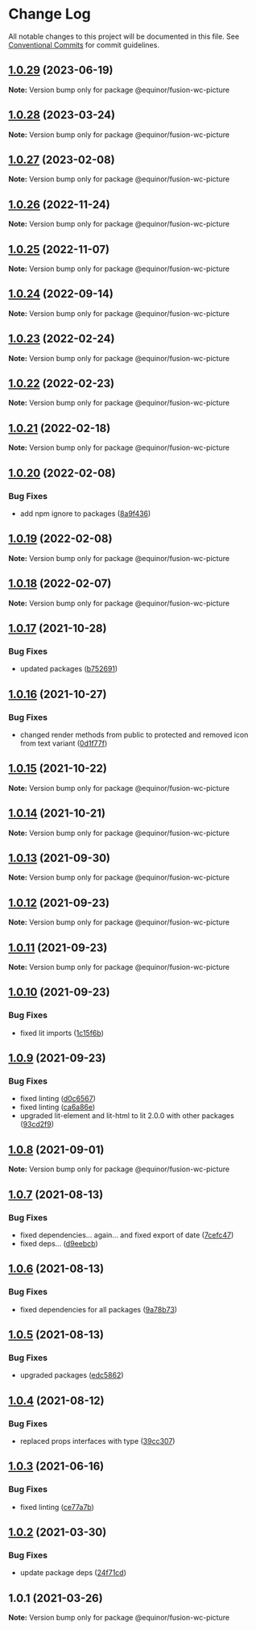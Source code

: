 # Change Log

All notable changes to this project will be documented in this file.
See [Conventional Commits](https://conventionalcommits.org) for commit guidelines.

## [1.0.29](https://github.com/equinor/fusion-web-components/compare/@equinor/fusion-wc-picture@1.0.28...@equinor/fusion-wc-picture@1.0.29) (2023-06-19)

**Note:** Version bump only for package @equinor/fusion-wc-picture





## [1.0.28](https://github.com/equinor/fusion-web-components/compare/@equinor/fusion-wc-picture@1.0.27...@equinor/fusion-wc-picture@1.0.28) (2023-03-24)

**Note:** Version bump only for package @equinor/fusion-wc-picture





## [1.0.27](https://github.com/equinor/fusion-web-components/compare/@equinor/fusion-wc-picture@1.0.26...@equinor/fusion-wc-picture@1.0.27) (2023-02-08)

**Note:** Version bump only for package @equinor/fusion-wc-picture





## [1.0.26](https://github.com/equinor/fusion-web-components/compare/@equinor/fusion-wc-picture@1.0.25...@equinor/fusion-wc-picture@1.0.26) (2022-11-24)

**Note:** Version bump only for package @equinor/fusion-wc-picture





## [1.0.25](https://github.com/equinor/fusion-web-components/compare/@equinor/fusion-wc-picture@1.0.24...@equinor/fusion-wc-picture@1.0.25) (2022-11-07)

**Note:** Version bump only for package @equinor/fusion-wc-picture





## [1.0.24](https://github.com/equinor/fusion-web-components/compare/@equinor/fusion-wc-picture@1.0.23...@equinor/fusion-wc-picture@1.0.24) (2022-09-14)

**Note:** Version bump only for package @equinor/fusion-wc-picture





## [1.0.23](https://github.com/equinor/fusion-web-components/compare/@equinor/fusion-wc-picture@1.0.22...@equinor/fusion-wc-picture@1.0.23) (2022-02-24)

**Note:** Version bump only for package @equinor/fusion-wc-picture





## [1.0.22](https://github.com/equinor/fusion-web-components/compare/@equinor/fusion-wc-picture@1.0.21...@equinor/fusion-wc-picture@1.0.22) (2022-02-23)

**Note:** Version bump only for package @equinor/fusion-wc-picture





## [1.0.21](https://github.com/equinor/fusion-web-components/compare/@equinor/fusion-wc-picture@1.0.20...@equinor/fusion-wc-picture@1.0.21) (2022-02-18)

**Note:** Version bump only for package @equinor/fusion-wc-picture





## [1.0.20](https://github.com/equinor/fusion-web-components/compare/@equinor/fusion-wc-picture@1.0.19...@equinor/fusion-wc-picture@1.0.20) (2022-02-08)


### Bug Fixes

* add npm ignore to packages ([8a9f436](https://github.com/equinor/fusion-web-components/commit/8a9f436f4d38c0fec431d9388ce3098853f8babc))





## [1.0.19](https://github.com/equinor/fusion-web-components/compare/@equinor/fusion-wc-picture@1.0.18...@equinor/fusion-wc-picture@1.0.19) (2022-02-08)

**Note:** Version bump only for package @equinor/fusion-wc-picture





## [1.0.18](https://github.com/equinor/fusion-web-components/compare/@equinor/fusion-wc-picture@1.0.17...@equinor/fusion-wc-picture@1.0.18) (2022-02-07)

**Note:** Version bump only for package @equinor/fusion-wc-picture





## [1.0.17](https://github.com/equinor/fusion-web-components/compare/@equinor/fusion-wc-picture@1.0.16...@equinor/fusion-wc-picture@1.0.17) (2021-10-28)


### Bug Fixes

* updated packages ([b752691](https://github.com/equinor/fusion-web-components/commit/b75269105063dfbb150432bd86426e33d67ba869))





## [1.0.16](https://github.com/equinor/fusion-web-components/compare/@equinor/fusion-wc-picture@1.0.15...@equinor/fusion-wc-picture@1.0.16) (2021-10-27)


### Bug Fixes

* changed render methods from public to protected and removed icon from text variant ([0d1f77f](https://github.com/equinor/fusion-web-components/commit/0d1f77fa509c8db3f79c5a4360425a19c949297e))





## [1.0.15](https://github.com/equinor/fusion-web-components/compare/@equinor/fusion-wc-picture@1.0.14...@equinor/fusion-wc-picture@1.0.15) (2021-10-22)

**Note:** Version bump only for package @equinor/fusion-wc-picture





## [1.0.14](https://github.com/equinor/fusion-web-components/compare/@equinor/fusion-wc-picture@1.0.13...@equinor/fusion-wc-picture@1.0.14) (2021-10-21)

**Note:** Version bump only for package @equinor/fusion-wc-picture





## [1.0.13](https://github.com/equinor/fusion-web-components/compare/@equinor/fusion-wc-picture@1.0.12...@equinor/fusion-wc-picture@1.0.13) (2021-09-30)

**Note:** Version bump only for package @equinor/fusion-wc-picture





## [1.0.12](https://github.com/equinor/fusion-web-components/compare/@equinor/fusion-wc-picture@1.0.11...@equinor/fusion-wc-picture@1.0.12) (2021-09-23)

**Note:** Version bump only for package @equinor/fusion-wc-picture





## [1.0.11](https://github.com/equinor/fusion-web-components/compare/@equinor/fusion-wc-picture@1.0.10...@equinor/fusion-wc-picture@1.0.11) (2021-09-23)

**Note:** Version bump only for package @equinor/fusion-wc-picture





## [1.0.10](https://github.com/equinor/fusion-web-components/compare/@equinor/fusion-wc-picture@1.0.9...@equinor/fusion-wc-picture@1.0.10) (2021-09-23)


### Bug Fixes

* fixed lit imports ([1c15f6b](https://github.com/equinor/fusion-web-components/commit/1c15f6b865b9e43193942610f881ed1bc74a623c))





## [1.0.9](https://github.com/equinor/fusion-web-components/compare/@equinor/fusion-wc-picture@1.0.8...@equinor/fusion-wc-picture@1.0.9) (2021-09-23)


### Bug Fixes

* fixed linting ([d0c6567](https://github.com/equinor/fusion-web-components/commit/d0c656728b87438ec0279512547986b5d05be03d))
* fixed linting ([ca6a86e](https://github.com/equinor/fusion-web-components/commit/ca6a86ebda14f6c85cb58f125778e94847b70b1d))
* upgraded lit-element and lit-html to lit 2.0.0 with other packages ([93cd2f9](https://github.com/equinor/fusion-web-components/commit/93cd2f997d6045fd5ab69fe05ccee5acfa861ad7))





## [1.0.8](https://github.com/equinor/fusion-web-components/compare/@equinor/fusion-wc-picture@1.0.7...@equinor/fusion-wc-picture@1.0.8) (2021-09-01)

**Note:** Version bump only for package @equinor/fusion-wc-picture





## [1.0.7](https://github.com/equinor/fusion-web-components/compare/@equinor/fusion-wc-picture@1.0.6...@equinor/fusion-wc-picture@1.0.7) (2021-08-13)


### Bug Fixes

* fixed dependencies... again... and fixed export of date ([7cefc47](https://github.com/equinor/fusion-web-components/commit/7cefc47b307e67c3a79c41579e07ece70c2e0728))
* fixed deps... ([d9eebcb](https://github.com/equinor/fusion-web-components/commit/d9eebcb1d637e9c2bb64f465c9378f1fea17c973))





## [1.0.6](https://github.com/equinor/fusion-web-components/compare/@equinor/fusion-wc-picture@1.0.5...@equinor/fusion-wc-picture@1.0.6) (2021-08-13)


### Bug Fixes

* fixed dependencies for all packages ([9a78b73](https://github.com/equinor/fusion-web-components/commit/9a78b73068685cd4d096fdea1e8501464c18a51c))





## [1.0.5](https://github.com/equinor/fusion-web-components/compare/@equinor/fusion-wc-picture@1.0.4...@equinor/fusion-wc-picture@1.0.5) (2021-08-13)


### Bug Fixes

* upgraded packages ([edc5862](https://github.com/equinor/fusion-web-components/commit/edc58624c3921ef6c77020dd3a026f40ed1dd5f2))





## [1.0.4](https://github.com/equinor/fusion-web-components/compare/@equinor/fusion-wc-picture@1.0.3...@equinor/fusion-wc-picture@1.0.4) (2021-08-12)


### Bug Fixes

* replaced props interfaces with type ([39cc307](https://github.com/equinor/fusion-web-components/commit/39cc3078b3bb217587f5eb39020a312cb859bb96))





## [1.0.3](https://github.com/equinor/fusion-web-components/compare/@equinor/fusion-wc-picture@1.0.2...@equinor/fusion-wc-picture@1.0.3) (2021-06-16)


### Bug Fixes

* fixed linting ([ce77a7b](https://github.com/equinor/fusion-web-components/commit/ce77a7bcf493e6d05b4201513b8676906130d235))





## [1.0.2](https://github.com/equinor/fusion-web-components/compare/@equinor/fusion-wc-picture@1.0.1...@equinor/fusion-wc-picture@1.0.2) (2021-03-30)


### Bug Fixes

* update package deps ([24f71cd](https://github.com/equinor/fusion-web-components/commit/24f71cdb8f2ce709dcd7be534e3ddaea6496311f))





## 1.0.1 (2021-03-26)

**Note:** Version bump only for package @equinor/fusion-wc-picture
